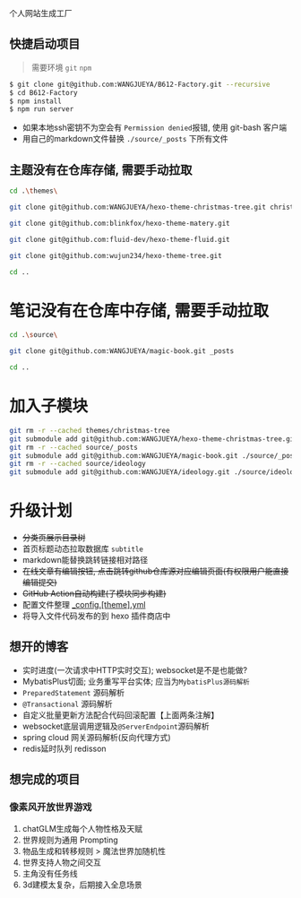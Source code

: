 个人网站生成工厂

## 快捷启动项目

> 需要环境 `git` `npm`

``` bash
$ git clone git@github.com:WANGJUEYA/B612-Factory.git --recursive
$ cd B612-Factory
$ npm install
$ npm run server
```

+ 如果本地ssh密钥不为空会有 `Permission denied`报错, 使用 git-bash 客户端
+ 用自己的markdown文件替换 `./source/_posts` 下所有文件

## 主题没有在仓库存储, 需要手动拉取

```bash
cd .\themes\

git clone git@github.com:WANGJUEYA/hexo-theme-christmas-tree.git christmas-tree

git clone git@github.com:blinkfox/hexo-theme-matery.git

git clone git@github.com:fluid-dev/hexo-theme-fluid.git

git clone git@github.com:wujun234/hexo-theme-tree.git

cd ..
```

# 笔记没有在仓库中存储, 需要手动拉取

```bash
cd .\source\

git clone git@github.com:WANGJUEYA/magic-book.git _posts

cd ..
```

# 加入子模块

```bash
git rm -r --cached themes/christmas-tree
git submodule add git@github.com:WANGJUEYA/hexo-theme-christmas-tree.git ./themes/christmas-tree
git rm -r --cached source/_posts
git submodule add git@github.com:WANGJUEYA/magic-book.git ./source/_posts
git rm -r --cached source/ideology
git submodule add git@github.com:WANGJUEYA/ideology.git ./source/ideology
```

# 升级计划

+ ~~分类页展示目录树~~
+ 首页标题动态拉取数据库 `subtitle`
+ markdown能替换跳转链接相对路径
+ ~~在线文章有编辑按钮, 点击跳转github仓库源对应编辑页面(有权限用户能直接编辑提交)~~
+ ~~GitHub Action自动构建(子模块同步构建)~~
+ 配置文件整理 [_config.\[theme\].yml](https://hexo.io/zh-cn/docs/configuration#%E4%BD%BF%E7%94%A8%E4%BB%A3%E6%9B%BF%E4%B8%BB%E9%A2%98%E9%85%8D%E7%BD%AE%E6%96%87%E4%BB%B6)
+ 将导入文件代码发布的到 hexo 插件商店中

## 想开的博客

+ 实时进度(一次请求中HTTP实时交互); websocket是不是也能做?
+ MybatisPlus切面; 业务重写平台实体; 应当为`MybatisPlus源码解析`
+ `PreparedStatement` 源码解析
+ `@Transactional` 源码解析
+ 自定义批量更新方法配合代码回滚配置【上面两条注解】
+ websocket底层调用逻辑及`@ServerEndpoint`源码解析
+ spring cloud 网关源码解析(反向代理方式)
+ redis延时队列 redisson

## 想完成的项目

### 像素风开放世界游戏

1. chatGLM生成每个人物性格及天赋
2. 世界规则为通用 Prompting
3. 物品生成和转移规则 > 魔法世界加随机性
4. 世界支持人物之间交互
5. 主角没有任务线
6. 3d建模太复杂，后期接入全息场景
